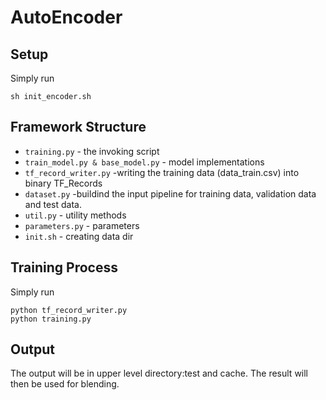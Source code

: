 # AutoEncoder
## Setup
Simply run
```
sh init_encoder.sh
```
## Framework Structure
* `training.py` - the invoking script
* `train_model.py & base_model.py` - model implementations
* `tf_record_writer.py` -writing the training data (data_train.csv) into binary TF_Records
* `dataset.py` -buildind the input pipeline for training data, validation data and test data.
* `util.py` - utility methods
* `parameters.py` - parameters
* `init.sh` - creating data dir

## Training Process
Simply run 
```
python tf_record_writer.py
python training.py
```
## Output
The output will be in upper level directory:test and cache. The result will then be used for blending. 
